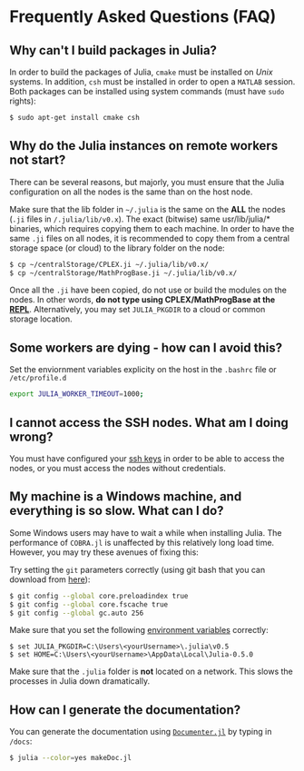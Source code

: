 # Frequently Asked Questions (FAQ)

Why can't I build packages in Julia?
------------------------------------

In order to build the packages of Julia, `cmake` must be installed on *Unix* systems. In addition, `csh` must be installed in order to open a `MATLAB` session. Both packages can be installed using system commands (must have `sudo` rights):
```sh
$ sudo apt-get install cmake csh
```

Why do the Julia instances on remote workers not start?
-------------------------------------------------------

There can be several reasons, but majorly, you must ensure that the Julia configuration on all the nodes is the same than on the host node.

Make sure that the lib folder in `~/.julia` is the same on the **ALL** the nodes (`.ji` files in `/.julia/lib/v0.x`). The exact (bitwise) same usr/lib/julia/* binaries, which requires copying them to each machine. In order to have the same `.ji` files on all nodes, it is recommended to copy them from a central storage space (or cloud) to the library folder on the node:
```sh
$ cp ~/centralStorage/CPLEX.ji ~/.julia/lib/v0.x/
$ cp ~/centralStorage/MathProgBase.ji ~/.julia/lib/v0.x/
```
Once all the `.ji` have been copied, do not use or build the modules on the nodes. In other words, **do not type using CPLEX/MathProgBase at the [REPL](https://en.wikibooks.org/wiki/Introducing_Julia/The_REPL)**. Alternatively, you may set `JULIA_PKGDIR` to a cloud or common storage location.

Some workers are dying - how can I avoid this?
----------------------------------------------
Set the enviornment variables explicity on the host in the `.bashrc` file or `/etc/profile.d`
```sh
export JULIA_WORKER_TIMEOUT=1000;
```

I cannot access the SSH nodes. What am I doing wrong?
-----------------------------------------------------

You must have configured your [ssh keys](https://help.github.com/articles/generating-a-new-ssh-key-and-adding-it-to-the-ssh-agent/) in order to be able to access the nodes, or you must access the nodes without credentials.

My machine is a Windows machine, and everything is so slow. What can I do?
--------------------------------------------------------------------------

Some Windows users may have to wait a while when installing Julia. The performance of `COBRA.jl` is unaffected by this relatively long load time. However, you may try these avenues of fixing this:

Try setting the `git` parameters correctly (using git bash that you can download from [here](https://git-for-windows.github.io/)):
```sh
$ git config --global core.preloadindex true
$ git config --global core.fscache true
$ git config --global gc.auto 256
```
Make sure that you set the following [environment variables](http://www.computerhope.com/issues/ch000549.htm) correctly:
```
$ set JULIA_PKGDIR=C:\Users\<yourUsername>\.julia\v0.5
$ set HOME=C:\Users\<yourUsername>\AppData\Local\Julia-0.5.0
```
Make sure that the `.julia` folder is **not** located on a network. This slows the processes in Julia down dramatically.

How can I generate the documentation?
-------------------------------------

You can generate the documentation using [`Documenter.jl`](https://github.com/JuliaDocs/Documenter.jl) by typing in `/docs`:
```sh
$ julia --color=yes makeDoc.jl
```
